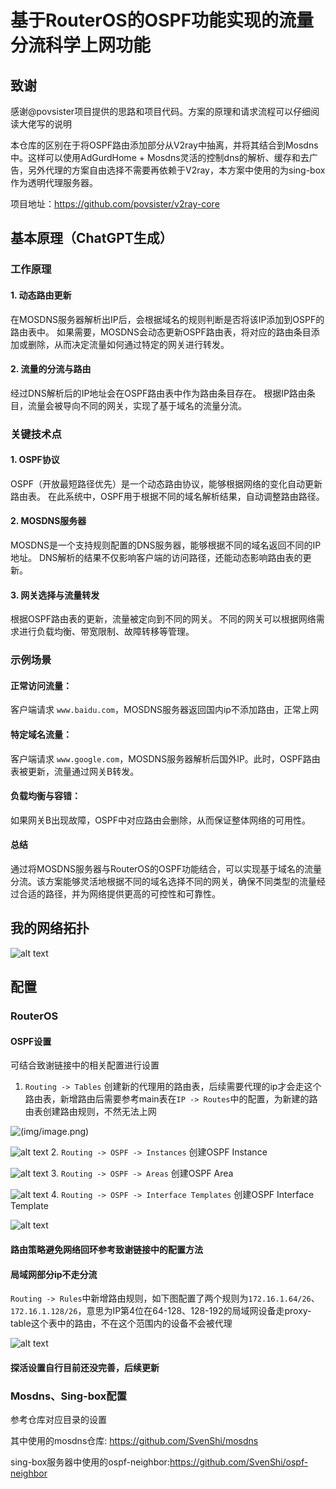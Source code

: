# 基于RouterOS的OSPF功能实现的流量分流科学上网功能
## 致谢
感谢@povsister项目提供的思路和项目代码。方案的原理和请求流程可以仔细阅读大佬写的说明

本仓库的区别在于将OSPF路由添加部分从V2ray中抽离，并将其结合到Mosdns中。这样可以使用AdGurdHome + Mosdns灵活的控制dns的解析、缓存和去广告，另外代理的方案自由选择不需要再依赖于V2ray，本方案中使用的为sing-box作为透明代理服务器。

项目地址：https://github.com/povsister/v2ray-core
## 基本原理（ChatGPT生成）
### 工作原理
#### 1. 动态路由更新
在MOSDNS服务器解析出IP后，会根据域名的规则判断是否将该IP添加到OSPF的路由表中。
如果需要，MOSDNS会动态更新OSPF路由表，将对应的路由条目添加或删除，从而决定流量如何通过特定的网关进行转发。
#### 2. 流量的分流与路由
经过DNS解析后的IP地址会在OSPF路由表中作为路由条目存在。
根据IP路由条目，流量会被导向不同的网关，实现了基于域名的流量分流。
### 关键技术点
#### 1. OSPF协议
OSPF（开放最短路径优先）是一个动态路由协议，能够根据网络的变化自动更新路由表。
在此系统中，OSPF用于根据不同的域名解析结果，自动调整路由路径。
#### 2. MOSDNS服务器
MOSDNS是一个支持规则配置的DNS服务器，能够根据不同的域名返回不同的IP地址。
DNS解析的结果不仅影响客户端的访问路径，还能动态影响路由表的更新。
#### 3. 网关选择与流量转发
根据OSPF路由表的更新，流量被定向到不同的网关。
不同的网关可以根据网络需求进行负载均衡、带宽限制、故障转移等管理。
### 示例场景
#### 正常访问流量：
客户端请求 `www.baidu.com`，MOSDNS服务器返回国内ip不添加路由，正常上网

#### 特定域名流量：
客户端请求 `www.google.com`，MOSDNS服务器解析后国外IP。此时，OSPF路由表被更新，流量通过网关B转发。

#### 负载均衡与容错：
如果网关B出现故障，OSPF中对应路由会删除，从而保证整体网络的可用性。

#### 总结
通过将MOSDNS服务器与RouterOS的OSPF功能结合，可以实现基于域名的流量分流。该方案能够灵活地根据不同的域名选择不同的网关，确保不同类型的流量经过合适的路径，并为网络提供更高的可控性和可靠性。
## 我的网络拓扑
![alt text](img/网络拓扑.png)
## 配置
### RouterOS
#### OSPF设置
可结合致谢链接中的相关配置进行设置
 1. `Routing -> Tables` 创建新的代理用的路由表，后续需要代理的ip才会走这个路由表，新增路由后需要参考main表在`IP -> Routes`中的配置，为新建的路由表创建路由规则，不然无法上网

![(img/image.png)](img/image.png)

![alt text](img/image5.png)
 2. `Routing -> OSPF -> Instances` 创建OSPF Instance

![alt text](img/image2.png)
 3. `Routing -> OSPF -> Areas` 创建OSPF Area

![alt text](img/image3.png)
 4. `Routing -> OSPF -> Interface Templates` 创建OSPF Interface Template

![alt text](img/image6.png)
#### 路由策略避免网络回环参考致谢链接中的配置方法
#### 局域网部分ip不走分流
`Routing -> Rules`中新增路由规则，如下图配置了两个规则为`172.16.1.64/26`、`172.16.1.128/26`，意思为IP第4位在64-128、128-192的局域网设备走proxy-table这个表中的路由，不在这个范围内的设备不会被代理

![alt text](img/image4.png)
#### 探活设置自行目前还没完善，后续更新
### Mosdns、Sing-box配置
参考仓库对应目录的设置

其中使用的mosdns仓库: https://github.com/SvenShi/mosdns

sing-box服务器中使用的ospf-neighbor:https://github.com/SvenShi/ospf-neighbor
